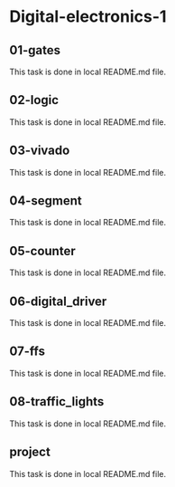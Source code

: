 # Digital-electronics-1

## 01-gates
This task is done in local README.md file.

## 02-logic
This task is done in local README.md file.

## 03-vivado
This task is done in local README.md file.

## 04-segment
This task is done in local README.md file.

## 05-counter
This task is done in local README.md file.

## 06-digital_driver
This task is done in local README.md file.

## 07-ffs
This task is done in local README.md file.

## 08-traffic_lights
This task is done in local README.md file.

## project
This task is done in local README.md file.
